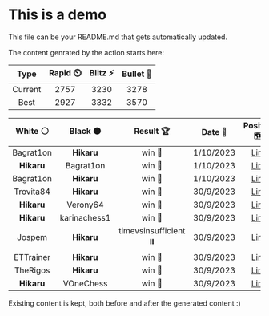 # This is a demo

This file can be your README.md that gets automatically updated.

The content genrated by the action starts here:

<!--START_SECTION:chessStats-->
<!-- Automatically generated with https://github.com/Balastrong/chess-stats-action -->

| Type | Rapid ⏲️ | Blitz ⚡ | Bullet 🔫 |
|:---:|:---:|:---:|:---:|
| Current | 2757 | 3230 | 3278 |
| Best | 2927 | 3332 | 3570 |

| White ⚪ | Black ⚫ | Result 🏆 | Date 📅 | Position 🗺️ | Type 🕕 |
|:---:|:---:|:---:|:---:|:---:|:---:|
| Bagrat1on | **Hikaru** | win 🥇 | 1/10/2023 | <a href="http://www.ee.unb.ca/cgi-bin/tervo/fen.pl?select=2Q5/5r2/6nk/2p1p1pN/4P1Pn/6K1/5r2/8 w - -">Link</a> | Blitz |
| **Hikaru** | Bagrat1on | win 🥇 | 1/10/2023 | <a href="http://www.ee.unb.ca/cgi-bin/tervo/fen.pl?select=3B1b2/7k/2p3pP/2Pp1pP1/3PpP2/2K1P3/8/8 b - -">Link</a> | Blitz |
| Bagrat1on | **Hikaru** | win 🥇 | 1/10/2023 | <a href="http://www.ee.unb.ca/cgi-bin/tervo/fen.pl?select=5R2/5p2/3Kpk2/3p4/3P4/2P3r1/8/8 w - -">Link</a> | Blitz |
| Trovita84 | **Hikaru** | win 🥇 | 30/9/2023 | <a href="http://www.ee.unb.ca/cgi-bin/tervo/fen.pl?select=r1bqk2r/pp2ppb1/3p2p1/8/2pnPPn1/2N3P1/PPPBN1B1/R2Q1RK1 w kq -">Link</a> | Bullet |
| **Hikaru** | Verony64 | win 🥇 | 30/9/2023 | <a href="http://www.ee.unb.ca/cgi-bin/tervo/fen.pl?select=6k1/p5q1/2p3bR/4P1Q1/Pp6/2P5/1P4PP/4R2K b - -">Link</a> | Bullet |
| **Hikaru** | karinachess1 | win 🥇 | 30/9/2023 | <a href="http://www.ee.unb.ca/cgi-bin/tervo/fen.pl?select=8/1kp5/1R1b4/3K2N1/2PP4/8/6P1/6r1 b - -">Link</a> | Bullet |
| Jospem | **Hikaru** | timevsinsufficient ⏸️ | 30/9/2023 | <a href="http://www.ee.unb.ca/cgi-bin/tervo/fen.pl?select=5r2/8/1p6/7K/1pk5/8/8/8 b - -">Link</a> | Bullet |
| ETTrainer | **Hikaru** | win 🥇 | 30/9/2023 | <a href="http://www.ee.unb.ca/cgi-bin/tervo/fen.pl?select=r6k/ppB3pp/2n3n1/2p5/2Bp4/3P1q2/PPP5/R5Kr w - -">Link</a> | Bullet |
| TheRigos | **Hikaru** | win 🥇 | 30/9/2023 | <a href="http://www.ee.unb.ca/cgi-bin/tervo/fen.pl?select=r7/2k4p/3q1pp1/1Qp5/Pn6/1P5P/5PP1/6K1 w - -">Link</a> | Bullet |
| **Hikaru** | VOneChess | win 🥇 | 30/9/2023 | <a href="http://www.ee.unb.ca/cgi-bin/tervo/fen.pl?select=N7/ppQ4p/3kp3/2ppb3/8/8/PPP3PP/5R1K b - -">Link</a> | Bullet |

<!--END_SECTION:chessStats-->

Existing content is kept, both before and after the generated content :)
